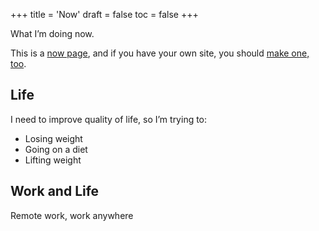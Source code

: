 +++
title = 'Now'
draft = false
toc = false
+++

What I’m doing now.

This is a [now page](https://nownownow.com/), and if you have your own site, you should [make one, too](https://nownownow.com/about).

## Life

I need to improve quality of life, so I’m trying to:

- Losing weight
- Going on a diet
- Lifting weight

## Work and Life

Remote work, work anywhere
